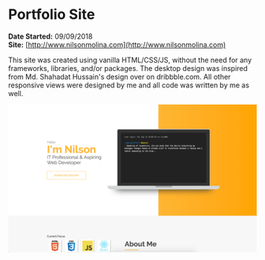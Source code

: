 # Portfolio Site
**Date Started:** 09/09/2018  
**Site:** [http://www.nilsonmolina.com](http://www.nilsonmolina.com)  

This site was created using vanilla HTML/CSS/JS, without the need for any frameworks, libraries, and/or packages. The desktop design was inspired from Md. Shahadat Hussain's design over on dribbble.com. All other responsive views were designed by me and all code was written by me as well.

![alt text](./assets/portfolio-sample.png "Sample image of portfolio")